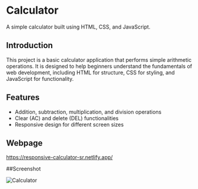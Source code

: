 
# Calculator

A simple calculator built using HTML, CSS, and JavaScript.

## Introduction

This project is a basic calculator application that performs simple arithmetic operations. It is designed to help beginners understand the fundamentals of web development, including HTML for structure, CSS for styling, and JavaScript for functionality.

## Features

- Addition, subtraction, multiplication, and division operations
- Clear (AC) and delete (DEL) functionalities
- Responsive design for different screen sizes

## Webpage

  https://responsive-calculator-sr.netlify.app/

##Screenshot


![Calculator](https://github.com/user-attachments/assets/66ba4de0-02a9-4d29-a945-c7ade612956a)

